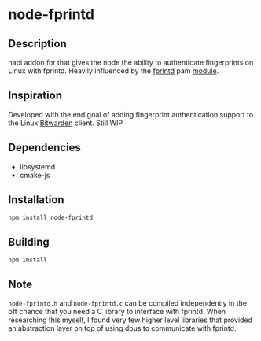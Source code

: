 # node-fprintd

## Description
napi addon for that gives the node the ability to authenticate fingerprints on Linux with fprintd. Heavily influenced by the [fprintd](https://gitlab.freedesktop.org/libfprint/fprintd) pam [module](https://github.com/bitwarden/clients).

## Inspiration
Developed with the end goal of adding fingerprint authentication support to the Linux [Bitwarden](https://github.com/bitwarden/clients) client. Still WIP

## Dependencies
* libsystemd
* cmake-js

## Installation
```
npm install node-fprintd
```

## Building
```
npm install
```

## Note
`node-fprintd.h` and `node-fprintd.c` can be compiled independently in the off chance that you need a C library to interface with fprintd. When researching this myself, I found very few higher level libraries that provided an abstraction layer on top of using dbus to communicate with fprintd.